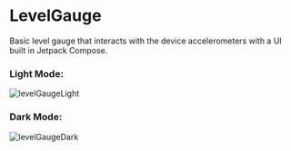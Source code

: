 # LevelGauge

Basic level gauge that interacts with the device accelerometers with a UI built in Jetpack Compose.

### Light Mode:
![levelGaugeLight](https://github.com/amuch/LevelGauge/assets/9465276/d709cd3e-f640-4dca-ae28-28cd93ae472d)
### Dark Mode:
![levelGaugeDark](https://github.com/amuch/LevelGauge/assets/9465276/6a9a3de9-1c36-4f6a-9253-84894703137a)
